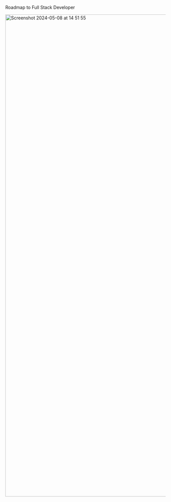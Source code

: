 Roadmap to Full Stack Developer

<img width="1512" alt="Screenshot 2024-05-08 at 14 51 55" src="https://github.com/IMTheBale/Roadmap-to-Full-Stack-Developer/assets/103919889/d6febc1f-1116-4f3e-879a-faa8b9d01485">
